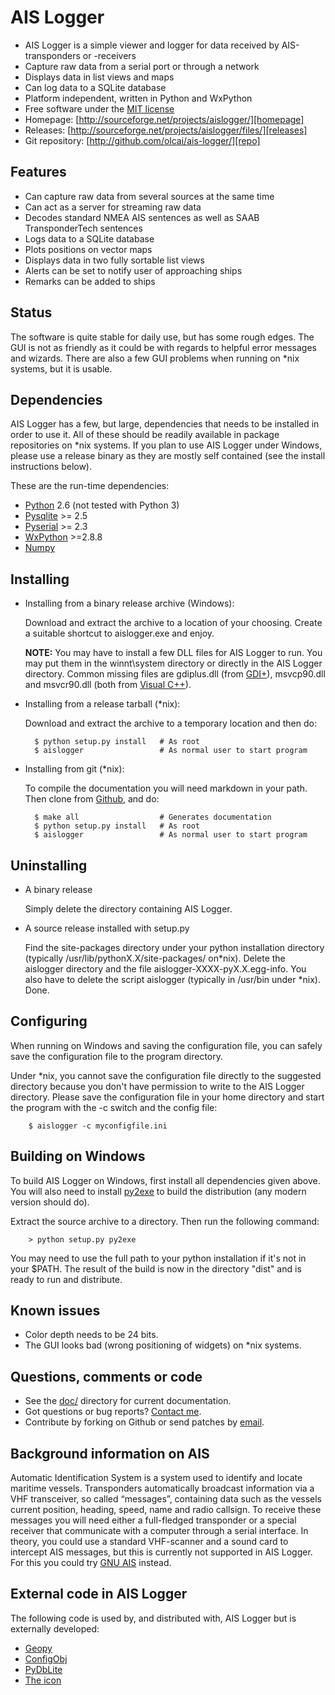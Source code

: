 AIS Logger
==========

* AIS Logger is a simple viewer and logger for data received by
  AIS-transponders or -receivers
* Capture raw data from a serial port or through a network
* Displays data in list views and maps
* Can log data to a SQLite database
* Platform independent, written in Python and WxPython
* Free software under the [MIT license][mitlicense]
* Homepage: [http://sourceforge.net/projects/aislogger/][homepage]
* Releases:
  [http://sourceforge.net/projects/aislogger/files/][releases]
* Git repository: [http://github.com/olcai/ais-logger/][repo]


Features
--------

* Can capture raw data from several sources at the same time
* Can act as a server for streaming raw data
* Decodes standard NMEA AIS sentences as well as SAAB TransponderTech
  sentences
* Logs data to a SQLite database
* Plots positions on vector maps
* Displays data in two fully sortable list views
* Alerts can be set to notify user of approaching ships
* Remarks can be added to ships


Status
------

The software is quite stable for daily use, but has some rough
edges. The GUI is not as friendly as it could be with regards to
helpful error messages and wizards. There are also a few GUI problems
when running on *nix systems, but it is usable.


Dependencies
------------

AIS Logger has a few, but large, dependencies that needs to be
installed in order to use it. All of these should be readily available
in package repositories on *nix systems. If you plan to use AIS Logger
under Windows, please use a release binary as they are mostly self
contained (see the install instructions below).

These are the run-time dependencies:

* [Python][python] 2.6 (not tested with Python 3)
* [Pysqlite][pysqlite] >= 2.5
* [Pyserial][pyserial] >= 2.3
* [WxPython][wxpython] >=2.8.8
* [Numpy][numpy]


Installing 
----------

* Installing from a binary release archive (Windows):

  Download and extract the archive to a location of your
  choosing. Create a suitable shortcut to aislogger.exe and enjoy.

  **NOTE:** You may have to install a few DLL files for AIS Logger to
  run. You may put them in the winnt\system directory or directly in
  the AIS Logger directory. Common missing files are gdiplus.dll (from
  [GDI+][gdi+]), msvcp90.dll and msvcr90.dll (both from [Visual
  C++][visualc++]).

* Installing from a release tarball (*nix):

  Download and extract the archive to a temporary location and then
  do:
    
        $ python setup.py install   # As root
        $ aislogger                 # As normal user to start program

* Installing from git (*nix):

  To compile the documentation you will need markdown in your
  path. Then clone from [Github][repo], and do:

        $ make all                  # Generates documentation
        $ python setup.py install   # As root
        $ aislogger                 # As normal user to start program


Uninstalling
------------

* A binary release
  
  Simply delete the directory containing AIS Logger.

* A source release installed with setup.py
  
  Find the site-packages directory under your python installation
  directory (typically /usr/lib/pythonX.X/site-packages/ on*nix).
  Delete the aislogger directory and the file
  aislogger-XXXX-pyX.X.egg-info. You also have to delete the script
  aislogger (typically in /usr/bin under *nix). Done.


Configuring
-----------

When running on Windows and saving the configuration file, you can
safely save the configuration file to the program directory.

Under *nix, you cannot save the configuration file directly to the
suggested directory because you don't have permission to write to the
AIS Logger directory. Please save the configuration file in your home
directory and start the program with the -c switch and the config
file:

        $ aislogger -c myconfigfile.ini


Building on Windows
-------------------

To build AIS Logger on Windows, first install all dependencies given
above. You will also need to install [py2exe][py2exe] to build the
distribution (any modern version should do).

Extract the source archive to a directory. Then run the following
command:

        > python setup.py py2exe

You may need to use the full path to your python installation if it's
not in your $PATH. The result of the build is now in the directory
"dist" and is ready to run and distribute.


Known issues
------------

* Color depth needs to be 24 bits.
* The GUI looks bad (wrong positioning of widgets) on *nix systems.


Questions, comments or code
---------------------------

* See the [doc/][docs] directory for current documentation.
* Got questions or bug reports? [Contact me][email].
* Contribute by forking on Github or send patches by [email][email].


Background information on AIS
-----------------------------

Automatic Identification System is a system used to identify and
locate maritime vessels. Transponders automatically broadcast
information via a VHF transceiver, so called “messages”, containing
data such as the vessels current position, heading, speed, name and
radio callsign. To receive these messages you will need either a
full-fledged transponder or a special receiver that communicate with a
computer through a serial interface. In theory, you could use a
standard VHF-scanner and a sound card to intercept AIS messages, but
this is currently not supported in AIS Logger. For this you could try
[GNU AIS][gnuais] instead.


External code in AIS Logger
---------------------------

The following code is used by, and distributed with, AIS Logger but is
externally developed:

* [Geopy](http://www.geopy.org/)
* [ConfigObj](http://www.voidspace.org.uk/python/configobj.html)
* [PyDbLite](http://quentel.pierre.free.fr/PyDbLite/index.html)
* [The icon](http://commons.wikimedia.org/wiki/File:Gfi-set01-lost-ship.png)


[mitlicense]: http://opensource.org/licenses/mit-license.php
[homepage]:   http://sourceforge.net/projects/aislogger/
[releases]:   http://sourceforge.net/projects/aislogger/files/
[repo]:       http://github.com/olcai/ais-logger/
[docs]:       http://github.com/olcai/ais-logger/tree/master/doc/
[email]:      mailto:olcai@users.sourceforge.net
[gdi+]:       http://www.microsoft.com/downloads/details.aspx?familyid=6A63AB9C-DF12-4D41-933C-BE590FEAA05A
[visualc++]:  http://www.microsoft.com/downloads/details.aspx?FamilyID=9b2da534-3e03-4391-8a4d-074b9f2bc1bf
[gnuais]:     http://gnuais.sourceforge.net/
[python]:     http://www.python.org/
[pysqlite]:   http://www.pysqlite.org/
[pyserial]:   http://pyserial.sourceforge.net/
[wxpython]:   http://www.wxpython.org/
[numpy]:      http://numpy.scipy.org/
[py2exe]:     http://www.py2exe.org/
